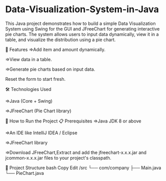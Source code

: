# Data-Visualization-System-in-Java
This Java project demonstrates how to build a simple Data Visualization System using Swing for the GUI and JFreeChart for generating interactive pie charts. The system allows users to input data dynamically, view it in a table, and visualize the distribution using a pie chart.

🔧 Features
=>Add item and amount dynamically.

=>View data in a table.

=>Generate pie charts based on input data.

Reset the form to start fresh.

🛠️ Technologies Used

=>Java (Core + Swing)

=>JFreeChart (Pie Chart library)

🚀 How to Run the Project
📋 Prerequisites
=>Java JDK 8 or above

=>An IDE like IntelliJ IDEA / Eclipse

=>JFreeChart library

=>Download JFreeChart,Extract and add the jfreechart-x.x.x.jar and jcommon-x.x.x.jar files to your project's classpath.

🧩 Project Structure
bash
Copy
Edit
/src
  └── com/company
        ├── Main.java
        └── PieChart.java
